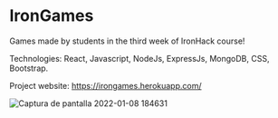 # IronGames
Games made by students in the third week of IronHack course!

Technologies: React, Javascript, NodeJs, ExpressJs, MongoDB, CSS, Bootstrap.

Project website: https://irongames.herokuapp.com/


![Captura de pantalla 2022-01-08 184631](https://user-images.githubusercontent.com/90923152/148654754-387b616f-3184-4051-8349-1868094dc384.png)
